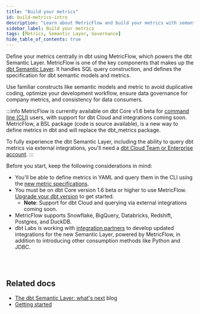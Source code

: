 ```yaml
---
title: "Build your metrics"
id: build-metrics-intro
description: "Learn about MetricFlow and build your metrics with semantic models"
sidebar_label: Build your metrics
tags: [Metrics, Semantic Layer, Governance]
hide_table_of_contents: true
---
```



Define your metrics centrally in dbt using MetricFlow, which powers the dbt Semantic Layer. MetricFlow is one of the key components that makes up the [dbt Semantic Layer](/docs/use-dbt-semantic-layer/dbt-semantic-layer). It handles SQL query construction, and defines the specification for dbt semantic models and metrics. 

Use familiar constructs like semantic models and metric to avoid duplicative coding, optimize your development workflow, ensure data governance for company metrics, and consistency for data consumers.

:::info
MetricFlow is currently available on dbt Core v1.6 beta for [command line (CLI)](/docs/core/about-the-cli) users, with support for dbt Cloud and integrations coming soon. MetricFlow, a BSL package (code is source available), is a new way to define metrics in dbt and will replace the dbt_metrics package.

To fully experience the dbt Semantic Layer, including the ability to query dbt metrics via external integrations, you'll need a [dbt Cloud Team or Enterprise account](https://www.getdbt.com/pricing/).
:::

Before you start, keep the following considerations in mind:
- You'll be able to define metrics in YAML and query them in the CLI using the [new metric specifications](https://github.com/dbt-labs/dbt-core/discussions/7456).
- You must be on dbt Core version 1.6 beta or higher to use MetricFlow. [Upgrade your dbt version](/docs/core/pip-install#change-dbt-core-versions) to get started.
  * **Note**: Support for dbt Cloud and querying via external integrations coming soon.
- MetricFlow supports Snowflake, BigQuery, Databricks, Redshift, Postgres, and DuckDB.
- dbt Labs is working with [integration partners](https://www.getdbt.com/product/semantic-layer-integrations) to develop updated integrations for the new Semantic Layer, powered by MetricFlow, in addition to introducing other consumption methods like Python and JDBC. <br /><br />

<div className="grid--4-col">


<Card
    title="Get started"
    body="Learn how to create a semantic model, a metric, and test and upload your metric using MetricFlow."
    link="/docs/build/sl-getting-started"
    icon="rocket"/>

<Card
    title="About MetricFlow"
    body="Understand MetricFlow's core concepts, key principles, and how to use this powerful tool."
    link="/docs/build/about-metricflow"
    icon="rocket"/>

  <Card
    title="Semantic model"
    body="Use Semantic models as the basis for defining data. They act as nodes in the semantic graph, with entities connecting them."
    link="/docs/build/semantic-models"
    icon="rocket"/>

  <Card
    title="Metrics"
    body="Define metrics through the powerful combination of measures, constraints, or functions, effortlessly organized in either YAML files or separate files."
    link="/docs/build/metrics-overview"
    icon="rocket"/>   

</div> <br />


## Related docs

- [The dbt Semantic Layer: what's next](https://www.getdbt.com/blog/dbt-semantic-layer-whats-next/) blog
- [Getting started](/docs/build/sl-getting-started)


